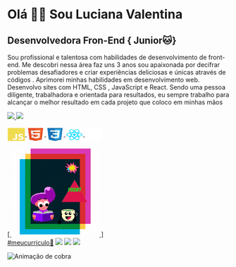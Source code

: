# Olá  🧝‍♂️  Sou Luciana Valentina 
## Desenvolvedora Fron-End  { Junior🐱} 
Sou profissional e talentosa com habilidades de
desenvolvimento de front-end. Me descobri nessa área faz uns 3 anos sou
apaixonada por decifrar problemas desafiadores e criar experiências
deliciosas e únicas através de códigos .
Aprimorei minhas habilidades em
desenvolvimento web.
Desenvolvo sites com HTML, CSS , JavaScript e React.
Sendo uma pessoa diligente, trabalhadora e
orientada para resultados, eu sempre trabalho para alcançar o melhor
resultado em cada projeto que coloco em minhas mãos
<div>
  <a href="https://github.com/luvalentinaa">
  <img height="180em" src="https://github-readme-stats.vercel.app/api?username=luvalentinaa&show_icons=true&theme=tokyonight&include_all_commits=true&count_private=true"/>
  <img height="180em" src="https://github-readme-stats.vercel.app/api/top-langs/?username=luvalentinaa&layout=compact&langs_count=6&theme=tokyonight"/>
</div>
<div style="display: inline_block"><br>
  <img align="center" alt="Js" height="30" width="40" src="https://raw.githubusercontent.com/devicons/devicon/master/icons/javascript/javascript-plain.svg ">
  <img align="center" alt="HTML" height="30" width="40" src="https://raw.githubusercontent.com/devicons/devicon/master/icons/html5/html5-original.svg ">
  <img align="center" alt="CSS" height="30" width="40" src="https://raw.githubusercontent.com/devicons/devicon/master/icons/css3/css3-original.svg ">
  <img align="center" alt="CSS" height="30" width="40" src="./react.svg">
  <img align="center" alt="CSS" height="30" width="40" src="./logo-valentina.svg">
  
</div>
   
  <br>
  [
    <img src="./Gif_front.gif">
  ]
   
 
<div>
   <a href = "https://drive.google.com/file/d/1Cz8yZbleuB7C7w8Xqtsm89iIx77lf9zO/view?usp=sharing">#meucurriculo📑</a>
  <a href="https://www.instagram.com/lu_valentinaa/" target="_blank"><img src="https://img.shields.io/badge/-Instagram-%23E4405F?style=for-the- badge&logo=instagram&logoColor=white" target="_blank"></a>
  <a href = "mailto:luvalentinaa29@gmail.com"><img src="https://img.shields.io/badge/-Gmail-%23333?style=for-the-badge&logo=gmail&logoColor=white" destino ="_blank"></a>
  <a href="https://www.linkedin.com/in/luciana-valentina-3158b022b/" target="_blank"><img src="https://img.shields.io/badge/-LinkedIn-%230077B5?style= for-the-badge&logo=linkedin&logoColor=white" target="_blank"></a>
 
  ![Animação de cobra](https://github.com/devemdobro/devemdobro/blob/output/github-contribution-grid-snake.svg)

</div>
